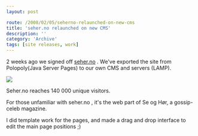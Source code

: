 ```yaml
---
layout: post

route: /2008/02/05/seherno-relaunched-on-new-cms
title: 'seher.no relaunched on new CMS'
description: ''
category: 'Archive'
tags: [site releases, work]
---
```


2 weeks ago we signed off
<a class="ph" target="_blank" rel="noopener noreferrer" href="http://www.seher.no">seher.no</a>
. We've exported the site from Polopoly(Java Server Pages) to our own CMS and
servers (LAMP).

<img src="/img/blog/img73491b03c42e59e25aefaa81a03b04d0.jpg" class="img-responsive img-thumbnail img-rounded" />

Seher.no reaches 140 000 unique visitors.

For those unfamiliar with seher.no , it's the web part of Se og Hør, a
gossip-celeb magazine.

I did template work for the pages, and made a drag and drop interface to edit
the main page positions ;)
